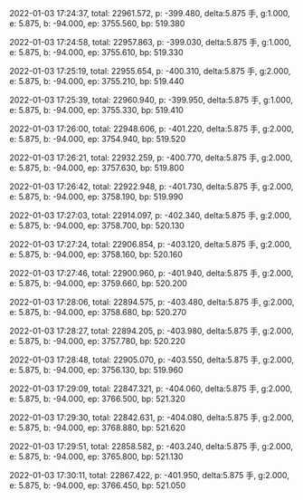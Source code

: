 2022-01-03 17:24:37, total: 22961.572, p: -399.480, delta:5.875 手, g:1.000, e: 5.875, b: -94.000, ep: 3755.560, bp: 519.380

2022-01-03 17:24:58, total: 22957.863, p: -399.030, delta:5.875 手, g:1.000, e: 5.875, b: -94.000, ep: 3755.610, bp: 519.330

2022-01-03 17:25:19, total: 22955.654, p: -400.310, delta:5.875 手, g:2.000, e: 5.875, b: -94.000, ep: 3755.210, bp: 519.440

2022-01-03 17:25:39, total: 22960.940, p: -399.950, delta:5.875 手, g:1.000, e: 5.875, b: -94.000, ep: 3755.330, bp: 519.410

2022-01-03 17:26:00, total: 22948.606, p: -401.220, delta:5.875 手, g:2.000, e: 5.875, b: -94.000, ep: 3754.940, bp: 519.520

2022-01-03 17:26:21, total: 22932.259, p: -400.770, delta:5.875 手, g:2.000, e: 5.875, b: -94.000, ep: 3757.630, bp: 519.800

2022-01-03 17:26:42, total: 22922.948, p: -401.730, delta:5.875 手, g:2.000, e: 5.875, b: -94.000, ep: 3758.190, bp: 519.990

2022-01-03 17:27:03, total: 22914.097, p: -402.340, delta:5.875 手, g:2.000, e: 5.875, b: -94.000, ep: 3758.700, bp: 520.130

2022-01-03 17:27:24, total: 22906.854, p: -403.120, delta:5.875 手, g:2.000, e: 5.875, b: -94.000, ep: 3758.160, bp: 520.160

2022-01-03 17:27:46, total: 22900.960, p: -401.940, delta:5.875 手, g:2.000, e: 5.875, b: -94.000, ep: 3759.660, bp: 520.200

2022-01-03 17:28:06, total: 22894.575, p: -403.480, delta:5.875 手, g:2.000, e: 5.875, b: -94.000, ep: 3758.680, bp: 520.270

2022-01-03 17:28:27, total: 22894.205, p: -403.980, delta:5.875 手, g:2.000, e: 5.875, b: -94.000, ep: 3757.780, bp: 520.220

2022-01-03 17:28:48, total: 22905.070, p: -403.550, delta:5.875 手, g:2.000, e: 5.875, b: -94.000, ep: 3756.130, bp: 519.960

2022-01-03 17:29:09, total: 22847.321, p: -404.060, delta:5.875 手, g:2.000, e: 5.875, b: -94.000, ep: 3766.500, bp: 521.320

2022-01-03 17:29:30, total: 22842.631, p: -404.080, delta:5.875 手, g:2.000, e: 5.875, b: -94.000, ep: 3768.880, bp: 521.620

2022-01-03 17:29:51, total: 22858.582, p: -403.240, delta:5.875 手, g:2.000, e: 5.875, b: -94.000, ep: 3765.800, bp: 521.130

2022-01-03 17:30:11, total: 22867.422, p: -401.950, delta:5.875 手, g:2.000, e: 5.875, b: -94.000, ep: 3766.450, bp: 521.050